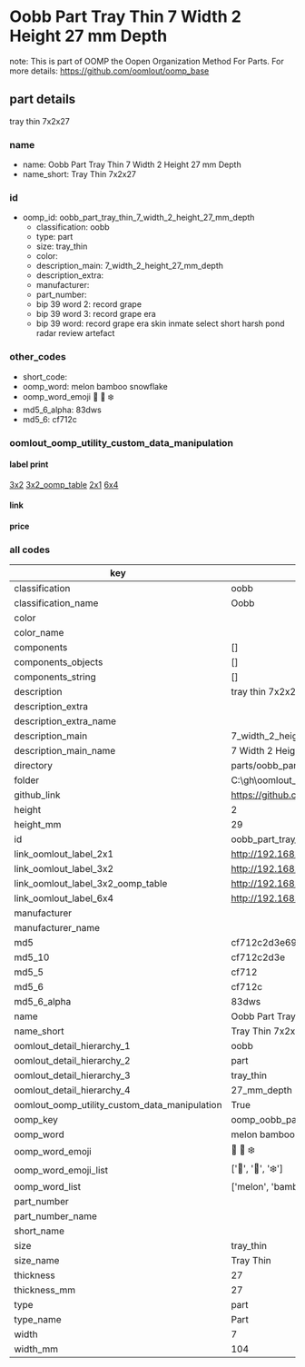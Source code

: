 # Oobb Part Tray Thin 7 Width 2 Height 27 mm Depth  

note: This is part of OOMP the Oopen Organization Method For Parts. For more details: https://github.com/oomlout/oomp_base

##  part details
  



tray thin 7x2x27



### name
* name: Oobb Part Tray Thin 7 Width 2 Height 27 mm Depth
* name_short: Tray Thin 7x2x27 
### id
* oomp_id: oobb_part_tray_thin_7_width_2_height_27_mm_depth
  * classification: oobb
  * type: part
  * size: tray_thin
  * color: 
  * description_main: 7_width_2_height_27_mm_depth
  * description_extra: 
  * manufacturer: 
  * part_number: 
  * bip 39 word 2: record grape
  * bip 39 word 3: record grape era
  * bip 39 word: record grape era skin inmate select short harsh pond radar review artefact

### other_codes
* short_code: 
* oomp_word: melon bamboo snowflake
* oomp_word_emoji :melon: :bamboo: :snowflake:
* md5_6_alpha: 83dws
* md5_6: cf712c






### oomlout_oomp_utility_custom_data_manipulation
#### label print
[3x2](http://192.168.1.245:1112/?label=oomp%2083dws)
[3x2_oomp_table](http://192.168.1.108:1112/?label=oomp%2083dws)
[2x1](http://192.168.1.242:1112/?label=oomp%2083dws)
[6x4](http://192.168.1.55:1112/?label=oomp%2083dws)    

#### link

                              

#### price







### all codes 
| key | value |  
| --- | --- |  
| classification | oobb |  
| classification_name | Oobb |  
| color |  |  
| color_name |  |  
| components | [] |  
| components_objects | [] |  
| components_string | [] |  
| description | tray thin 7x2x27 |  
| description_extra |  |  
| description_extra_name |  |  
| description_main | 7_width_2_height_27_mm_depth |  
| description_main_name | 7 Width 2 Height 27 mm Depth |  
| directory | parts/oobb_part_tray_thin_7_width_2_height_27_mm_depth |  
| folder | C:\gh\oomlout_oobb_version_4_generated_parts\things\oobb_part_tray_thin_7_width_2_height_27_mm_depth |  
| github_link | https://github.com/oomlout/oomlout_oomp_part_src/tree/main/parts/oobb_part_tray_thin_7_width_2_height_27_mm_depth |  
| height | 2 |  
| height_mm | 29 |  
| id | oobb_part_tray_thin_7_width_2_height_27_mm_depth |  
| link_oomlout_label_2x1 | http://192.168.1.242:1112/?label=oomp%2083dws |  
| link_oomlout_label_3x2 | http://192.168.1.245:1112/?label=oomp%2083dws |  
| link_oomlout_label_3x2_oomp_table | http://192.168.1.108:1112/?label=oomp%2083dws |  
| link_oomlout_label_6x4 | http://192.168.1.55:1112/?label=oomp%2083dws |  
| manufacturer |  |  
| manufacturer_name |  |  
| md5 | cf712c2d3e6958db0d3a2ca89899759e |  
| md5_10 | cf712c2d3e |  
| md5_5 | cf712 |  
| md5_6 | cf712c |  
| md5_6_alpha | 83dws |  
| name | Oobb Part Tray Thin 7 Width 2 Height 27 mm Depth |  
| name_short | Tray Thin 7x2x27  |  
| oomlout_detail_hierarchy_1 | oobb |  
| oomlout_detail_hierarchy_2 | part |  
| oomlout_detail_hierarchy_3 | tray_thin |  
| oomlout_detail_hierarchy_4 | 27_mm_depth |  
| oomlout_oomp_utility_custom_data_manipulation | True |  
| oomp_key | oomp_oobb_part_tray_thin_7_width_2_height_27_mm_depth |  
| oomp_word | melon bamboo snowflake |  
| oomp_word_emoji | :melon: :bamboo: :snowflake: |  
| oomp_word_emoji_list | [':melon:', ':bamboo:', ':snowflake:'] |  
| oomp_word_list | ['melon', 'bamboo', 'snowflake'] |  
| part_number |  |  
| part_number_name |  |  
| short_name |  |  
| size | tray_thin |  
| size_name | Tray Thin |  
| thickness | 27 |  
| thickness_mm | 27 |  
| type | part |  
| type_name | Part |  
| width | 7 |  
| width_mm | 104 |  
